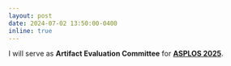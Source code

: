 ```yaml
---
layout: post
date: 2024-07-02 13:50:00-0400
inline: true
---
```


I will serve as <strong>Artifact Evaluation Committee</strong> for <strong><a href="https://www.asplos-conference.org/asplos2025/">ASPLOS 2025</a></strong>.